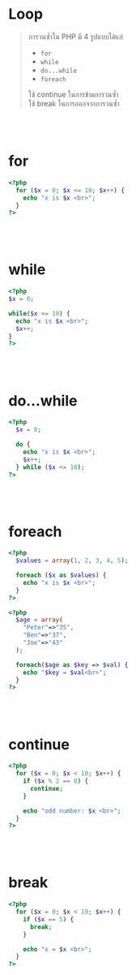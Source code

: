 # Loop

> การวนซ้ำใน PHP มี 4 รูปแบบได้แก่
>
> - `for`
> - `while`
> - `do...while`
> - `foreach`
>
> ใช้ continue ในการข้ามการวนซ้ำ<br>
> ใช้ break ในการออกจากการวนซ้ำ

<br><br>

# for

```php
<?php
  for ($x = 0; $x <= 10; $x++) {
    echo "x is $x <br>";
  }
?>
```

<br><br>

# while

```php
<?php
$x = 0;

while($x <= 10) {
  echo "x is $x <br>";
  $x++;
}
?>
```

<br><br>

# do...while

```php
<?php
  $x = 0;

  do {
    echo "x is $x <br>";
    $x++;
  } while ($x <= 10);
?>
```

<br><br>

# foreach

```php
<?php
  $values = array(1, 2, 3, 4, 5);

  foreach ($x as $values) {
    echo "x is $x <br>";
  }
?>
```

```php
<?php
  $age = array(
    "Peter"=>"35",
    "Ben"=>"37",
    "Joe"=>"43"
  );

  foreach($age as $key => $val) {
    echo "$key = $val<br>";
  }
?>
```

<br><br>

# continue

```php
<?php
  for ($x = 0; $x < 10; $x++) {
    if ($x % 2 == 0) {
      continue;
    }

    echo "odd number: $x <br>";
  }
?>
```

<br><br>

# break

```php
<?php
  for ($x = 0; $x < 10; $x++) {
    if ($x == 5) {
      break;
    }

    echo "x = $x <br>";
  }
?>
```
